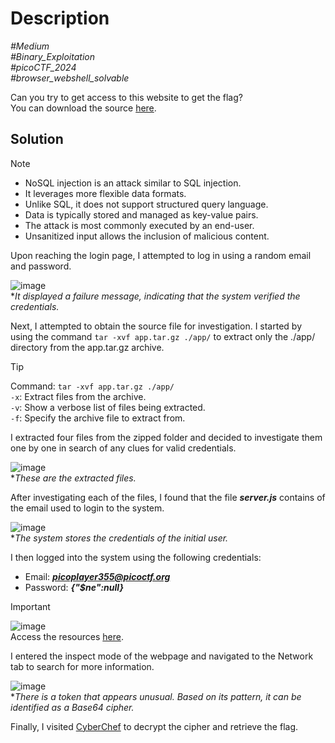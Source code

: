 # Description

_#Medium_<br>
_#Binary_Exploitation_<br>
_#picoCTF_2024_<br>
_#browser_webshell_solvable_<br>

Can you try to get access to this website to get the flag?<br>
You can download the source [here](../app.tar.gz).

## Solution

> [!NOTE]
> - NoSQL injection is an attack similar to SQL injection.
> - It leverages more flexible data formats.
> - Unlike SQL, it does not support structured query language.
> - Data is typically stored and managed as key-value pairs.
> - The attack is most commonly executed by an end-user.
> - Unsanitized input allows the inclusion of malicious content.

Upon reaching the login page, I attempted to log in using a random email and password.<br>

![image](https://github.com/user-attachments/assets/2e25af54-b291-4dbc-b1ad-b794a8725374)<br>
**It displayed a failure message, indicating that the system verified the credentials.*

Next, I attempted to obtain the source file for investigation. I started by using the command `tar -xvf app.tar.gz ./app/` to extract only the ./app/ directory from the app.tar.gz archive.

> [!TIP]
> Command: `tar -xvf app.tar.gz ./app/`<br>
> `-x`: Extract files from the archive.<br>
> `-v`: Show a verbose list of files being extracted.<br>
> `-f`: Specify the archive file to extract from.<br>

I extracted four files from the zipped folder and decided to investigate them one by one in search of any clues for valid credentials.<br>

![image](https://github.com/user-attachments/assets/97707cd0-e433-406d-b3b4-f084d8eaa367)<br>
**These are the extracted files.*

After investigating each of the files, I found that the file ***server.js*** contains of the email used to login to the system.

![image](https://github.com/user-attachments/assets/af9bbb45-5f3a-427c-998b-987b36461904)<br>
**The system stores the credentials of the initial user.*

I then logged into the system using the following credentials:<br>
- Email: ***picoplayer355@picoctf.org***
- Password: ***{"$ne":null}***

> [!IMPORTANT]
> ![image](https://github.com/user-attachments/assets/0435a3dc-feda-4eaa-9de8-c6d3729c4612)<br>
> Access the resources [here](https://hacktricks.boitatech.com.br/pentesting-web/nosql-injection).<br>

I entered the inspect mode of the webpage and navigated to the Network tab to search for more information.

![image](https://github.com/user-attachments/assets/bfe616e5-64b4-44d7-b842-78433678a188)<br>
**There is a token that appears unusual. Based on its pattern, it can be identified as a Base64 cipher.*

Finally, I visited [CyberChef](https://gchq.github.io/CyberChef/) to decrypt the cipher and retrieve the flag.
